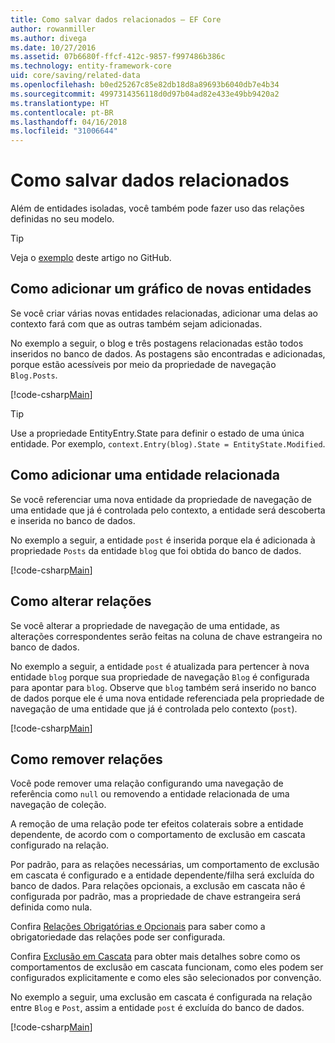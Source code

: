 ```yaml
---
title: Como salvar dados relacionados – EF Core
author: rowanmiller
ms.author: divega
ms.date: 10/27/2016
ms.assetid: 07b6680f-ffcf-412c-9857-f997486b386c
ms.technology: entity-framework-core
uid: core/saving/related-data
ms.openlocfilehash: b0ed25267c85e82db18d8a89693b6040db7e4b34
ms.sourcegitcommit: 4997314356118d0d97b04ad82e433e49bb9420a2
ms.translationtype: HT
ms.contentlocale: pt-BR
ms.lasthandoff: 04/16/2018
ms.locfileid: "31006644"
---
```

# <a name="saving-related-data"></a>Como salvar dados relacionados

Além de entidades isoladas, você também pode fazer uso das relações definidas no seu modelo.

> [!TIP]  
> Veja o [exemplo](https://github.com/aspnet/EntityFramework.Docs/tree/master/samples/core/Saving/Saving/RelatedData/) deste artigo no GitHub.

## <a name="adding-a-graph-of-new-entities"></a>Como adicionar um gráfico de novas entidades

Se você criar várias novas entidades relacionadas, adicionar uma delas ao contexto fará com que as outras também sejam adicionadas.

No exemplo a seguir, o blog e três postagens relacionadas estão todos inseridos no banco de dados. As postagens são encontradas e adicionadas, porque estão acessíveis por meio da propriedade de navegação `Blog.Posts`.

[!code-csharp[Main](../../../samples/core/Saving/Saving/RelatedData/Sample.cs#AddingGraphOfEntities)]

> [!TIP]  
> Use a propriedade EntityEntry.State para definir o estado de uma única entidade. Por exemplo, `context.Entry(blog).State = EntityState.Modified`.

## <a name="adding-a-related-entity"></a>Como adicionar uma entidade relacionada

Se você referenciar uma nova entidade da propriedade de navegação de uma entidade que já é controlada pelo contexto, a entidade será descoberta e inserida no banco de dados.

No exemplo a seguir, a entidade `post` é inserida porque ela é adicionada à propriedade `Posts` da entidade `blog` que foi obtida do banco de dados.

[!code-csharp[Main](../../../samples/core/Saving/Saving/RelatedData/Sample.cs#AddingRelatedEntity)]

## <a name="changing-relationships"></a>Como alterar relações

Se você alterar a propriedade de navegação de uma entidade, as alterações correspondentes serão feitas na coluna de chave estrangeira no banco de dados.

No exemplo a seguir, a entidade `post` é atualizada para pertencer à nova entidade `blog` porque sua propriedade de navegação `Blog` é configurada para apontar para `blog`. Observe que `blog` também será inserido no banco de dados porque ele é uma nova entidade referenciada pela propriedade de navegação de uma entidade que já é controlada pelo contexto (`post`).

[!code-csharp[Main](../../../samples/core/Saving/Saving/RelatedData/Sample.cs#ChangingRelationships)]

## <a name="removing-relationships"></a>Como remover relações

Você pode remover uma relação configurando uma navegação de referência como `null` ou removendo a entidade relacionada de uma navegação de coleção.

A remoção de uma relação pode ter efeitos colaterais sobre a entidade dependente, de acordo com o comportamento de exclusão em cascata configurado na relação.

Por padrão, para as relações necessárias, um comportamento de exclusão em cascata é configurado e a entidade dependente/filha será excluída do banco de dados. Para relações opcionais, a exclusão em cascata não é configurada por padrão, mas a propriedade de chave estrangeira será definida como nula.

Confira [Relações Obrigatórias e Opcionais](../modeling/relationships.md#required-and-optional-relationships) para saber como a obrigatoriedade das relações pode ser configurada.

Confira [Exclusão em Cascata](cascade-delete.md) para obter mais detalhes sobre como os comportamentos de exclusão em cascata funcionam, como eles podem ser configurados explicitamente e como eles são selecionados por convenção.

No exemplo a seguir, uma exclusão em cascata é configurada na relação entre `Blog` e `Post`, assim a entidade `post` é excluída do banco de dados.

[!code-csharp[Main](../../../samples/core/Saving/Saving/RelatedData/Sample.cs#RemovingRelationships)]
